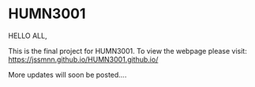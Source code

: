 # HUMN3001

HELLO ALL, 

This is the final project for HUMN3001.
To view the webpage please visit: https://jssmnn.github.io/HUMN3001.github.io/

More updates will soon be posted.... 
